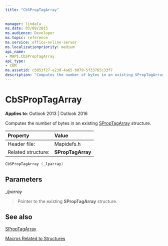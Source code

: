 ```yaml
---
title: "CbSPropTagArray"
 
 
manager: lindalu
ms.date: 03/09/2015
ms.audience: Developer
ms.topic: reference
ms.service: office-online-server
ms.localizationpriority: medium
api_name:
- MAPI.CbSPropTagArray
api_type:
- COM
ms.assetid: c5053f27-e23d-4a65-b079-5f33765c33f7
description: "Computes the number of bytes in an existing SPropTagArray structure for Outlook 2013 or Outlook 2016."
---
```


# CbSPropTagArray

  
  
**Applies to**: Outlook 2013 | Outlook 2016 
  
Computes the number of bytes in an existing [SPropTagArray](sproptagarray.md) structure. 
  
|Property |Value |
|:-----|:-----|
|Header file:  <br/> |Mapidefs.h  <br/> |
|Related structure:  <br/> |**SPropTagArray** <br/> |
   
```cpp
CbSPropTagArray (_lparray)
```

## Parameters

 __lparray_
  
> Pointer to the existing **SPropTagArray** structure. 
    
## See also



[SPropTagArray](sproptagarray.md)


[Macros Related to Structures](macros-related-to-structures.md)


